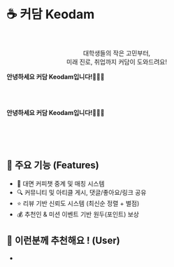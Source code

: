 
# ☕️ 커담 Keodam

</br>

<P align="center"> 
  대학생들의 작은 고민부터, </br>
  미래 진로, 취업까지 커담이 도와드려요! </br>
  
  **안녕하세요 커담 Keodam입니다!🙋🏻‍♀️**
  
</P>

</br>
</br>

**안녕하세요 커담 Keodam입니다!🙋🏻‍♀️**


</br></br></br>


## 🚀 주요 기능 (Features)

- 💬 대면 커피챗 중계 및 매칭 시스템
- 🔍 커뮤니티 및 아티클 게시, 댓글/좋아요/링크 공유
- ⭐️ 리뷰 기반 신뢰도 시스템 (최신순 정렬 + 별점)
- 💰 추천인 & 미션 이벤트 기반 원두(포인트) 보상


## 🤔 이런분께 추천해요 ! (User)

-
